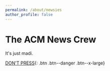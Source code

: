 ```yaml
---
permalink: /about/newsies
author_profile: false
---
```


# The ACM News Crew

It's just madi.

[DON'T PRESS](/404.md){: .btn .btn--danger .btn--x-large}
